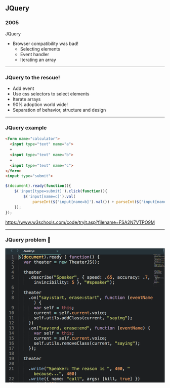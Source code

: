 ## JQuery

<div class="timeline compact">
  <div class="container left">
    <div class="content">
      <h3>2005</h3>
      <p>JQuery</p>
    </div>
  </div>
</div>

* Browser compatibility was bad!
    * Selecting elements
    * Event handler
    * Iterating an array

---

### JQuery to the rescue!

* Add event
* Use css selectors to select elements
* Iterate arrays
* 90% adoption world wide!
* Separation of behavior, structure and design

---

### JQuery example

```html
<form name="calculator">
  <input type="text" name="a">
  +
  <input type="text" name="b">
  =
  <input type="text" name="c">
</form>
<input type="submit">
```

```js
$(document).ready(function(){
    $('input[type=submit]').click(function(){
        $('input[name=c]').val(
        	parseInt($('input[name=b]').val()) + parseInt($('input[name=a]').val()));
    });
});
```

<!-- .element class="compact" -->


https://www.w3schools.com/code/tryit.asp?filename=FSA2N7VTPO9M <!-- .element target="_blank" class="reference" -->


---

### JQuery problem 🍝

![jquery-bad-example](/img/jquery-bad-example.png)


